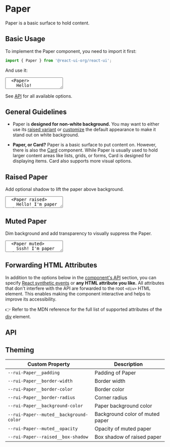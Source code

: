 # Paper

Paper is a basic surface to hold content.

## Basic Usage

To implement the Paper component, you need to import it first:

```js
import { Paper } from '@react-ui-org/react-ui';
```

And use it:

<textarea is="docoff-react-preview">
  <Paper>
    Hello!
  </Paper>
</textarea>

See [API](#api) for all available options.

## General Guidelines

- Paper is **designed for non-white background.** You may want to either use its
  [raised variant](#raised-paper) or [customize](/docs/customize/theming/overview)
  the default appearance to make it stand out on white background.

- **Paper, or Card?** Paper is a basic surface to put content on. However,
  there is also the [Card](/lib/components/Card) component. While Paper is
  usually used to hold larger content areas like lists, grids, or forms, Card is
  designed for displaying items. Card also supports more visual options.

## Raised Paper

Add optional shadow to lift the paper above background.

<textarea is="docoff-react-preview">
  <Paper raised>
    Hello! I&apos;m paper and I&apos;m raised.
  </Paper>
</textarea>

## Muted Paper

Dim background and add transparency to visually suppress the Paper.

<textarea is="docoff-react-preview">
  <Paper muted>
    Sssh! I&apos;m paper and I&apos;m muted.
  </Paper>
</textarea>

## Forwarding HTML Attributes

In addition to the options below in the [component's API](#api) section, you
can specify [React synthetic events] or **any HTML attribute you like.** All
attributes that don't interfere with the API are forwarded to the root `<div>`
HTML element. This enables making the component interactive and helps to improve
its accessibility.

👉 Refer to the MDN reference for the full list of supported attributes of the
[div] element.

## API

<Props table of={Paper} />

## Theming

| Custom Property                                      | Description                                                  |
|------------------------------------------------------|--------------------------------------------------------------|
| `--rui-Paper__padding`                               | Padding of Paper                                             |
| `--rui-Paper__border-width`                          | Border width                                                 |
| `--rui-Paper__border-color`                          | Border color                                                 |
| `--rui-Paper__border-radius`                         | Corner radius                                                |
| `--rui-Paper__background-color`                      | Paper background color                                       |
| `--rui-Paper--muted__background-color`               | Background color of muted paper                              |
| `--rui-Paper--muted__opacity`                        | Opacity of muted paper                                       |
| `--rui-Paper--raised__box-shadow`                    | Box shadow of raised paper                                   |

[React synthetic events]: https://reactjs.org/docs/events.html
[div]: https://developer.mozilla.org/en-US/docs/Web/HTML/Element/div#attributes

